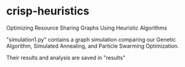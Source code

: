 # crisp-heuristics
Optimizing Resource Sharing Graphs Using Heuristic Algorithms

"simulation1.py" contains a graph simulation comparing our Genetic Algorithm, Simulated Annealing, and Particle Swarming Optimization. 

Their results and analysis are saved in "results"
